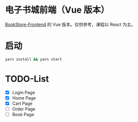 # 电子书城前端（Vue 版本）
[BookStore-Frontend](https://github.com/Okabe-Rintarou-0/BookStore-Frontend) 的 Vue 版本。仅供参考，课程以 React 为主。

# 启动
```bash
yarn install && yarn start
```

# TODO-List

+ [x] Login Page
+ [x] Home Page
+ [x] Cart Page
+ [ ] Order Page
+ [ ] Book Page  